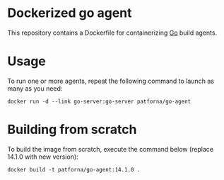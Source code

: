 # Dockerized go agent

This repository contains a Dockerfile for containerizing [Go](http://go.cd) build agents.

# Usage

To run one or more agents, repeat the following command to launch as many as you need:

    docker run -d --link go-server:go-server patforna/go-agent    

# Building from scratch

To build the image from scratch, execute the command below (replace 14.1.0 with new version):

    docker build -t patforna/go-agent:14.1.0 .